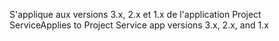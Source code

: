 <span data-ttu-id="529e4-101">S'applique aux versions 3.x, 2.x et 1.x de l'application Project Service</span><span class="sxs-lookup"><span data-stu-id="529e4-101">Applies to Project Service app versions 3.x, 2.x, and 1.x</span></span>

